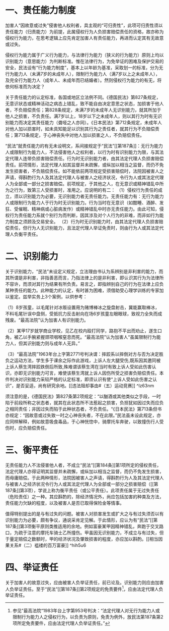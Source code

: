 # 一、责任能力制度

加害人“因故意或过失”侵害他人权利者，具主观的“可归责性”，此项可归责性须以责任能力（归责能力）为前提，此属侵权行为人负损害赔偿责任的资格，故亦称为侵权行为能力，在思考逻辑上应先肯定加害人有责任能力，再进而认定其有无故意或过失。

侵权行为能力属于广义行为能力，与法律行为能力（狭义的行为能力）原则上均以识别能力（意思能力）为判断标准。惟在法律行为，为免举证的困难及保护交易的安全，民法设有“行为能力制度”，基本上以年龄为基准，采取划一的标准，分为无行为能力人（未满7岁的未成年人），限制行为能力人（满7岁以上之未成年人），及完全行为能力人（成年人、未成年而已结婚者）。然则侵权行为能力的有无，将依何标准而为决定？

关于责任能力的认定标准，各国或地区立法例不同。《德国民法》第827条规定，无意识状态或精神活动之病态上错乱，致不能自由决定意思之状态，加损害于他人者，不负赔偿责任；第828条规定，未满7岁的未成年人无识别能力，就其所加于他人之损害，不负责任。满7岁以上，18岁以下之未成年人，则以其行为时有无识别能力而决定其责任能力（聋哑之人亦同）。《日本民法》第712条规定，未成年人对他人加以损害时，如未具知能足以识别其行为之责任者，就其行为不负赔偿责任；第713条规定，于心神丧失中对他人加以损害之人，不负赔偿责任。

“民法”就责任能力的有无未设明文，系间接规定于“民法”[[第187条]]：无行为能力人或限制行为能力人，不法侵害他人之权利者，以行为时有识别能力为限，与其法定代理人连带负损害赔偿责任。行为时无识别能力者，由其法定代理人负损害赔偿责任。前项情形，法定代理人如其监督并未疏懈，或纵加以相当之监督，而仍不免发生损害者，不负赔偿责任。如不能依前两项规定受损害赔偿时，法院因被害人之声请，得斟酌行为人及其法定代理人与被害人之经济状况，令行为人或其法定代理人为全部或一部分之损害赔偿。前项规定，于其他之人，在无意识或精神错乱中所为之行为，致第三人受损害时，准用之。应说明的有二：
（1）侵权行为责任的成立，须以识别能力为必要，无识别能力者无责任能力。无责任能力有：无行为能力人或限制行为能力人于行为时无识别能力。行为当时在无意识（如酣睡、酒醉、发狂、受催眠、精神病或心脏病发作）或精神错乱中时亦无责任能力。由此可知，侵权行为责任能力系就个别行为而判断，因其涉及对个人行为的非难，而非如行为能力制度之须顾及交易安全。
（2）行为时无识别能力时，由其法定代理人负损害赔偿责任，但行为人无识别能力，且法定代理人举证免责时，则由行为人或其法定代理人负衡平责任。

# 二、识别能力

关于识别能力，“民法”未设定义规定，立法理由书认为系辨别是非利害的能力，而其所谓是非利害，非指善恶而言，乃指法律上的是非利害，即认识其行为为法律所不容许，而须对其行为结果有所负责。易言之，即指辨别自己的行为在法律上应负某种责任的能力。此种能力的认定，有时甚为困难，须借助受心理学训练的专家加以鉴定。兹举实务上3个案例，以供参考：

（1）8岁孩童，以毛尾针对冰贩设置用为赌博棒冰之旋盘射击，冀能赢取棒冰，不料毛尾针误中盘侧，受抵抗力反击射向在场6岁孩童左眼眼球，致视力全失而成残废。“最高法院”认为加害人有识别能力。

（2）某甲17岁就学商业学校，见乙在校内殴打同学，路抱不平出而劝止，遂生口角，被乙以手腕紧握颈项咽喉窒息而死。“最高法院”认为加害人“虽属限制行为能力人，但其识别能力则与成年人无异。”

（3）“最高法院”1963年台上字第2771号判决谓：摔跤系以摔倒对方与否为决定胜负之运动方法，学生多于课余之际作此游戏，上诉人左大腿受伤,既系因其邀同被上诉人蔡生湾摔跤跌倒后所致,殊难谓该蔡生湾在当时有致上诉人受如此伤害认识，亦即无识别能力可言，难使该蔡生湾就上诉人因伤所受之损害负赔偿责任。本件判决对识别能力采较严格的认定标准，即须认识有使“上诉人受如此伤害之认识”，是否妥适，尚有研究余地。[[违法阻却事由#（五）运动竞赛]] ^lz63nm

须注意的是，《德国民法》第827条第2项规定：“以酗酒或其他类似之手段，一时陷于前段所称之状态者，就其在此状态所不法惹起之损害，负担犹如因过失而应负之相同责任；非因过失而陷于此种状态者，不负责任。“《日本民法》第713条但书亦规定：“因故意或过失致一时之心神丧失者，不在此限。”民法虽未设此规定，亦应同样解释，例如故意吸食毒品，于心神恍惚中，骑摩托车奔驶，以致撞伤行人受伤时，应负赔偿责任。

# 三、衡平责任

无责任能力人不法侵害他人者，不成立“民法”[[第184条]]第1项所定的侵权责任，法定代理人亦得证明其监督并未疏懈，或纵加以相当之监督，而仍不免发生损害，而毋庸赔偿。于此两种情形，法院因被害人之声请，得斟酌行为人及其法定代理人与被害人之经济状况令行为人或其法定代理人为全部或一部分之损害赔偿（[[第187条]]第3项），学说上称为衡平责任（或公平责任）。此项责任属于无过失责任（危险责任）之一种。其应斟酌的，除经济情况外，尚应包括加害的种类及方法，责任能力欠缺的程度，以及被害人是否已取得保险金等情事。

值得特别提出的是与有过失的问题。被害人对损害发生或扩大之与有过失须否以有识别能力为必要，颇有争议，通说采肯定见解。于此情形，应认为有“民法”[[第187条]]第3项衡平原则类推适用的余地。例如富豪某甲因精神错乱，奔跑于交叉路口，为疏于注意的摩托车骑士乙所撞伤。甲虽因无识别能力，不成立与有过失，但于量定赔偿之数额时，甲的经济状况及肇致损害的程度，亦应加以斟酌。[[相当因果关系#（二）褴褛的百万富豪]] ^hih5u6

# 四、举证责任

关于加害人的故意过失，应由被害人负举证责任，前已论及。识别能力则应由加害人负举证责任。至于“民法”[[第187条]]第2项规定的免责要件[^1]，应由法定代理人负举证责任。

[^1]: 参见”最高法院“1983年台上字第953号判决：“法定代理人对无行为能力人或限制行为能力人之侵权行为，以负责为原则，免责为例外，放民法第187条第2项所定免责要件，应由法定代理人负举证责任。”